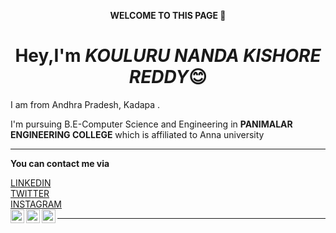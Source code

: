 <p align="center">
<b>WELCOME TO  THIS PAGE 👋</b></p>
<h1 align="center">Hey,I'm  <em>KOULURU NANDA KISHORE REDDY</em>😊</h1>
<p>I am from Andhra Pradesh, Kadapa .</p>
<p>I'm pursuing B.E-Computer Science and Engineering in <b>PANIMALAR ENGINEERING COLLEGE</b> which is affiliated to Anna university</p>
<hr>
<p><b>You can contact me via </b></p>
<a href="https://www.linkedin.com/in/kouluru-nanda-kishore-reddy-b42972192/">LINKEDIN</a> <br>
<a href="https://twitter.com/KouluruR">TWITTER</a><br>
<a href="https://www.instagram.com/_k._n_._reddy_36/">INSTAGRAM</a><br>
<a target="_blank" href="https://www.linkedin.com/in/kouluru-nanda-kishore-reddy-b42972192/">
  <img align="left" alt="LinkdeIN" width="22px" src="https://cdn.jsdelivr.net/npm/simple-icons@v3/icons/linkedin.svg" />
</a>
<a target="_blank" href="https://www.instagram.com/_k._n._reddy_36/">
  <img align="left" alt="Instagram" width="22px" src="https://cdn.jsdelivr.net/npm/simple-icons@v3/icons/instagram.svg" />
</a>
<a target="_blank" href="https://dev.to/koulurunandakishorereddy">
  <img align="left" alt="Devto" width="22px" src="https://cdn.jsdelivr.net/npm/simple-icons@v3/icons/dev-dot-to.svg" />
</a>

<hr>
